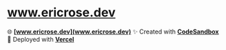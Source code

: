 # www.ericrose.dev
🌐 __[www.ericrose.dev](www.ericrose.dev)__ ✨ Created with __[CodeSandbox](https://codesandbox.io/)__ 🚀 Deployed with __[Vercel](https://vercel.com/)__
